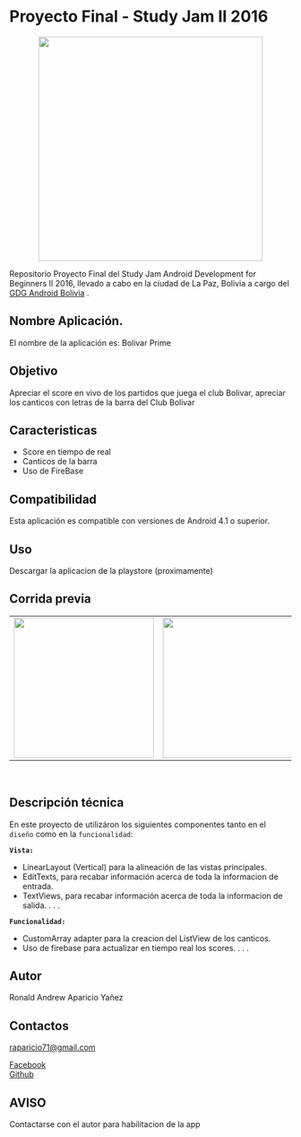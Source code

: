Proyecto Final - Study Jam II 2016
===
<div align="center">
    <center>
        <img src="http://developerstudyjams.com/images/masthead.png" width="400px"/>
    </center>
</div>

Repositorio Proyecto Final del Study Jam Android Development for Beginners II 2016, llevado a cabo en la ciudad de La Paz, Bolivia a cargo del <a target="_blank" href="http://www.gdg.androidbolivia.com">GDG Android Bolivia</a> .

Nombre Aplicación.
---
El nombre de la aplicación es: Bolivar Prime

Objetivo
---
Apreciar el score en vivo de los partidos que juega el club Bolivar, apreciar los canticos con letras de la barra del Club Bolivar

Caracteristicas
---
* Score en tiempo de real
* Canticos de la barra
* Uso de FireBase


Compatibilidad
---
Esta aplicación es compatible con versiones de Android 4.1 o superior.

Uso
---------
Descargar la aplicacion de la playstore (proximamente)


Corrida previa
---
<div align="center">
    <center>
        <table border="0">
            <tr>
                <td><img src="https://github.com/PrimeAndrew/Proyecto-Final---StudyJam-II-2106/raw/master/img/gif1.gif" width="250"></td>
                <td><img src="https://github.com/PrimeAndrew/Proyecto-Final---StudyJam-II-2106/raw/master/img/gif2.gif" width="250"></td>
                <td><img src="https://github.com/PrimeAndrew/Proyecto-Final---StudyJam-II-2106/raw/master/img/gif3.gif" width="250"></td>
            </tr>
        </table>
    </center>
</div>
<br>

Descripción técnica
---
En este proyecto de utilizáron los siguientes componentes tanto en el `diseño` como en la `funcionalidad`:

**`Vista:`**
* LinearLayout (Vertical) para la alineación de las vistas principales.
* EditTexts, para recabar información acerca de toda la informacion de entrada.
* TextViews, para recabar información acerca de toda la informacion de salida.
.
.
.

**`Funcionalidad:`**
* CustomArray adapter para la creacion del ListView de los canticos.
* Uso de firebase para actualizar en tiempo real los scores.
.
.
.

Autor
---
Ronald Andrew Aparicio Yañez

Contactos
---
raparicio71@gmail.com

[Facebook](https://www.facebook.com/ronald.elim.9) <br>
[Github](https://github.com/PrimeAndrew)<br>

AVISO
---
Contactarse con el autor para habilitacion de la app
